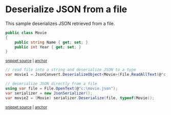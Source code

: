 # Deserialize JSON from a file

This sample deserializes JSON retrieved from a file.

<!-- snippet: DeserializeWithJsonSerializerFromFileTypes -->
<a id='snippet-DeserializeWithJsonSerializerFromFileTypes'></a>
```cs
public class Movie
{
    public string Name { get; set; }
    public int Year { get; set; }
}
```
<sup><a href='/src/ArgonTests/Documentation/Samples/Serializer/DeserializeWithJsonSerializerFromFile.cs#L8-L16' title='Snippet source file'>snippet source</a> | <a href='#snippet-DeserializeWithJsonSerializerFromFileTypes' title='Start of snippet'>anchor</a></sup>
<!-- endSnippet -->

<!-- snippet: DeserializeWithJsonSerializerFromFileUsage -->
<a id='snippet-DeserializeWithJsonSerializerFromFileUsage'></a>
```cs
// read file into a string and deserialize JSON to a type
var movie1 = JsonConvert.DeserializeObject<Movie>(File.ReadAllText(@"c:\movie.json"));

// deserialize JSON directly from a file
using var file = File.OpenText(@"c:\movie.json");
var serializer = new JsonSerializer();
var movie2 = (Movie) serializer.Deserialize(file, typeof(Movie));
```
<sup><a href='/src/ArgonTests/Documentation/Samples/Serializer/DeserializeWithJsonSerializerFromFile.cs#L21-L31' title='Snippet source file'>snippet source</a> | <a href='#snippet-DeserializeWithJsonSerializerFromFileUsage' title='Start of snippet'>anchor</a></sup>
<!-- endSnippet -->
